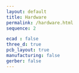 ```yaml
---
layout: default
title: Hardware
permalink: /hardware.html
sequence: 2

ecad : false
three_d: true
pcb_layout: true
manufacturing: false
gerber: false
---
```

